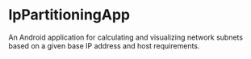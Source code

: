 # IpPartitioningApp
An Android application for calculating and visualizing network subnets based on a given base IP address and host requirements.
